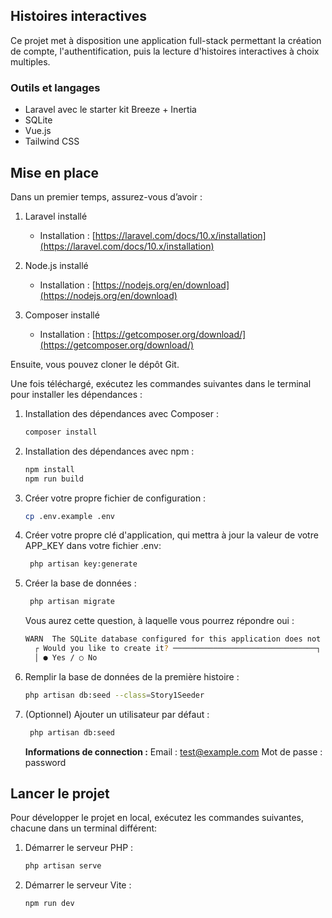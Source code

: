 ## Histoires interactives

Ce projet met à disposition une application full-stack permettant la création de compte, l'authentification, puis la lecture d'histoires interactives à choix multiples.

### Outils et langages

* Laravel avec le starter kit Breeze + Inertia
* SQLite
* Vue.js
* Tailwind CSS

## Mise en place

Dans un premier temps, assurez-vous d’avoir :

1. Laravel installé

   * Installation : [https://laravel.com/docs/10.x/installation](https://laravel.com/docs/10.x/installation)
2. Node.js installé

   * Installation : [https://nodejs.org/en/download](https://nodejs.org/en/download)
3. Composer installé

   * Installation : [https://getcomposer.org/download/](https://getcomposer.org/download/)

Ensuite, vous pouvez cloner le dépôt Git.

Une fois téléchargé, exécutez les commandes suivantes dans le terminal pour installer les dépendances :

1. Installation des dépendances avec Composer :

   ```bash
   composer install
   ```

2. Installation des dépendances avec npm :

   ```bash
   npm install
   npm run build
   ```

3. Créer votre propre fichier de configuration :
   ```bash
   cp .env.example .env
   ```

4. Créer votre propre clé d'application, qui mettra à jour la valeur de votre APP_KEY dans votre fichier .env:
   ```bash
    php artisan key:generate
   ```
   
5. Créer la base de données :
   ```bash
    php artisan migrate
   ```
   Vous aurez cette question, à laquelle vous pourrez répondre oui : 

   ```bash
   WARN  The SQLite database configured for this application does not exist: database/database.sqlite.  
     ┌ Would you like to create it? ────────────────────────────────┐
     │ ● Yes / ○ No        
     ```

7. Remplir la base de données de la première histoire :

    ```bash
    php artisan db:seed --class=Story1Seeder
    ```
8. (Optionnel) Ajouter un utilisateur par défaut :
   ```bash
    php artisan db:seed
    ```
   **Informations de connection :**
   Email : test@example.com
   Mot de passe : password
   
## Lancer le projet

Pour développer le projet en local, exécutez les commandes suivantes, chacune dans un terminal différent:

1. Démarrer le serveur PHP :

   ```bash
   php artisan serve
   ```

2. Démarrer le serveur Vite :

   ```bash
   npm run dev
   ```

